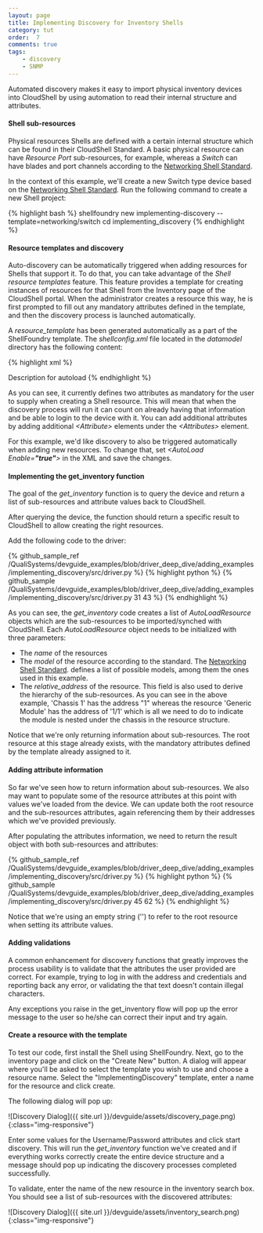 ```yaml
---
layout: page
title: Implementing Discovery for Inventory Shells
category: tut
order:  7
comments: true
tags:
    - discovery
    - SNMP
---
```

Automated discovery makes it easy to import physical inventory devices into CloudShell
by using automation to read their internal structure and attributes.

#### Shell sub-resources

Physical resources Shells are defined with a certain internal structure which can be
found in their CloudShell Standard. A basic physical resource can have _Resource Port_ sub-resources,
for example, whereas a _Switch_ can have blades and port channels according to the
[Networking Shell Standard](https://github.com/QualiSystems/shell-networking-standard/blob/master/spec/networking_standard.md).

In the context of this example, we'll create a new Switch type device based on the
[Networking Shell Standard](https://github.com/QualiSystems/shell-networking-standard/blob/master/spec/networking_standard.md).
Run the following command to create a new Shell project:

{% highlight bash %}
shellfoundry new implementing-discovery --template=networking/switch
cd implementing_discovery
{% endhighlight %}

#### Resource templates and discovery

Auto-discovery can be automatically triggered when adding resources for Shells that support it.
To do that, you can take advantage of the _Shell resource templates_ feature. This feature provides
a template for creating instances of resources for that Shell from the Inventory page of the CloudShell
portal. When the administrator creates a resource this way, he is first prompted to fill out any mandatory
attributes defined in the template, and then the discovery process is launched automatically.

A _resource_template_ has been generated automatically as a part of the ShellFoundry template.
The _shellconfig.xml_ file located in the _datamodel_ directory has the following content:

{% highlight xml %}
<?xml version="1.0" encoding="utf-8"?>
<ShellsConfiguration xmlns:xsd="http://www.w3.org/2001/XMLSchema" xmlns:xsi="http://www.w3.org/2001/XMLSchema-instance" xmlns="http://schemas.qualisystems.com/ResourceManagement/ShellsConfigurationSchema.xsd">
<ResourceTemplates>
    <ResourceTemplate Name="ImplementingDiscovery" Model="ImplementingDiscovery" Driver="ImplementingDiscoveryDriver">
        <Description></Description>
        <AutoLoad Enable="false">
            <Description>Description for autoload </Description>
        </AutoLoad>
        <Attributes>
            <Attribute Name="User" Value="" />
            <Attribute Name="Password" Value="" />
        </Attributes>
    </ResourceTemplate>    
</ResourceTemplates>
</ShellsConfiguration>
{% endhighlight %}

As you can see, it currently defines two attributes as mandatory for the user to supply when creating a Shell resource.
This will mean that when the discovery process will run it can count on already having that information and be able
to login to the device with it. You can add additional attributes by adding additional _\<Attribute>_ elements under
the _\<Attributes>_ element.

For this example, we'd like discovery to also be triggered automatically when adding new resources. To change that,
set _\<AutoLoad Enable=**"true"**>_ in the XML and save the changes.

#### Implementing the get_inventory function

The goal of the _get_inventory_ function is to query the device and return a list of sub-resources
and attribute values back to CloudShell.

After querying the device, the function should return a specific result to CloudShell to allow
creating the right resources.

Add the following code to the driver:

{% github_sample_ref /QualiSystems/devguide_examples/blob/driver_deep_dive/adding_examples/implementing_discovery/src/driver.py %}
{% highlight python %}
{% github_sample /QualiSystems/devguide_examples/blob/driver_deep_dive/adding_examples/implementing_discovery/src/driver.py 31 43 %}
{% endhighlight %}

As you can see, the _get_inventory_ code creates a list of _AutoLoadResource_ objects which are the sub-resources to be
imported/synched with CloudShell. Each _AutoLoadResource_ object needs to be initialized with three parameters:

* The _name_ of the resources
* The _model_ of the resource according to the standard. The [Networking Shell Standard](https://github.com/QualiSystems/shell-networking-standard/blob/master/spec/networking_standard.md).
defines a list of possible models, among them the ones used in this example.
* The _relative_address_ of the resource. This field is also used to derive the hierarchy of the sub-resources. As you can
see in the above example, 'Chassis 1' has the address "1" whereas the resource 'Generic Module' has the address of '1/1' which
is all we need to do to indicate the module is nested under the chassis in the resource structure.

Notice that we're only returning information about sub-resources. The root resource at this stage already exists, with the
mandatory attributes defined by the template already assigned to it.

#### Adding attribute information

So far we've seen how to return information about sub-resources. We also may want to populate some of the resource attributes
at this point with values we've loaded from the device. We can update both the root resource and the sub-resources attributes,
again referencing them by their addresses which we've provided previously.

After populating the attributes information, we need to return the result object with both sub-resources and attributes:

{% github_sample_ref /QualiSystems/devguide_examples/blob/driver_deep_dive/adding_examples/implementing_discovery/src/driver.py %}
{% highlight python %}
{% github_sample /QualiSystems/devguide_examples/blob/driver_deep_dive/adding_examples/implementing_discovery/src/driver.py 45 62 %}
{% endhighlight %}

Notice that we're using an empty string ('') to refer to the root resource when setting its attribute values.

#### Adding validations

A common enhancement for discovery functions that greatly improves the process usability is to validate that the attributes
the user provided are correct. For example, trying to log in with the address and credentials and reporting back any error,
or validating the that text doesn't contain illegal characters.

Any exceptions you raise in the get_inventory flow will pop up the error message to the user so he/she can correct
their input and try again.

#### Create a resource with the template

To test our code, first install the Shell using ShellFoundry.
Next, go to the inventory page and click on the "Create New" button. A dialog will appear where you'll be asked
to select the template you wish to use and choose a resource name. Select the "ImplementingDiscovery" template, enter
a name for the resource and click create.

The following dialog will pop up:

![Discovery Dialog]({{ site.url }}/devguide/assets/discovery_page.png){:class="img-responsive"}

Enter some values for the Username/Password attributes and click start discovery. This will run the _get_inventory_ function
we've created and if everything works correctly create the entire device structure and a message should pop up indicating
the discovery processes completed successfully.

To validate, enter the name of the new resource in the inventory search box. You should see a list of sub-resources with the
discovered attributes:

![Discovery Dialog]({{ site.url }}/devguide/assets/inventory_search.png){:class="img-responsive"}
